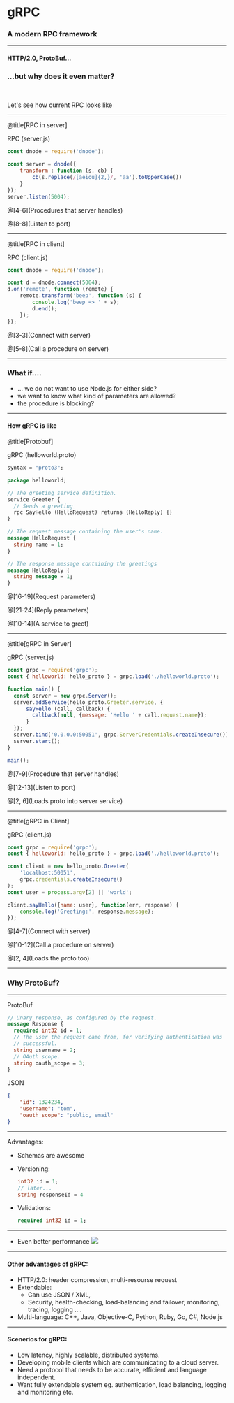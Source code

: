 # g**RPC**

### A modern RPC framework

---

#### HTTP/2.0, ProtoBuf...

### ...but why does it even matter?

<br />

Let's see how current RPC looks like

---

@title[RPC in server]

<p><span class="slide-title">RPC (server.js)</span></p>

```js
const dnode = require('dnode');

const server = dnode({
    transform : function (s, cb) {
        cb(s.replace(/[aeiou]{2,}/, 'aa').toUpperCase())
    }
});
server.listen(5004);
```

@[4-6](Procedures that server handles)

@[8-8](Listen to port)

---

@title[RPC in client]

<p><span class="slide-title">RPC (client.js)</span></p>

```js
const dnode = require('dnode');

const d = dnode.connect(5004);
d.on('remote', function (remote) {
    remote.transform('beep', function (s) {
        console.log('beep => ' + s);
        d.end();
    });
});
```

@[3-3](Connect with server)

@[5-8](Call a procedure on server)

---

### What if....

- ... we do not want to use Node.js for either side?
- we want to know what kind of parameters are allowed?
- the procedure is blocking?

---

#### How gRPC is like

@title[Protobuf]

<p><span class="slide-title">gRPC (helloworld.proto)</span></p>

```protobuf
syntax = "proto3";

package helloworld;

// The greeting service definition.
service Greeter {
  // Sends a greeting
  rpc SayHello (HelloRequest) returns (HelloReply) {}
}

// The request message containing the user's name.
message HelloRequest {
  string name = 1;
}

// The response message containing the greetings
message HelloReply {
  string message = 1;
}
```

@[16-19](Request parameters)

@[21-24](Reply parameters)

@[10-14](A  service to greet)

---

@title[gRPC in Server]

<p><span class="slide-title">gRPC (server.js)</span></p>

```js
const grpc = require('grpc');
const { helloworld: hello_proto } = grpc.load('./helloworld.proto');

function main() {
  const server = new grpc.Server();
  server.addService(hello_proto.Greeter.service, {
      sayHello (call, callback) {
        callback(null, {message: 'Hello ' + call.request.name});
      }
  });
  server.bind('0.0.0.0:50051', grpc.ServerCredentials.createInsecure());
  server.start();
}

main();
```

@[7-9](Procedure that server handles)

@[12-13](Listen to port)

@[2, 6](Loads proto into server service)

---

@title[gRPC in Client]

<p><span class="slide-title">gRPC (client.js)</span></p>

```js
const grpc = require('grpc');
const { helloworld: hello_proto } = grpc.load('./helloworld.proto');

const client = new hello_proto.Greeter(
    'localhost:50051',
    grpc.credentials.createInsecure()
);
const user = process.argv[2] || 'world';

client.sayHello({name: user}, function(err, response) {
    console.log('Greeting:', response.message);
});
```

@[4-7](Connect with server)

@[10-12](Call a procedure on server)

@[2, 4](Loads the proto too)

---

### Why ProtoBuf?

---

<p><span class="slide-title">ProtoBuf</span></p>

```protobuf
// Unary response, as configured by the request.
message Response {
  required int32 id = 1;
  // The user the request came from, for verifying authentication was
  // successful.
  string username = 2;
  // OAuth scope.
  string oauth_scope = 3;
}
```

<p><span class="slide-title">JSON</span></p>

```json
{
    "id": 1324234,
    "username": "tom",
    "oauth_scope": "public, email"
}
```

---

Advantages:

- Schemas are awesome

- Versioning:

  ```protobuf
  int32 id = 1;
  // later...
  string responseId = 4
  ```

- Validations: 

  ```protobuf
  required int32 id = 1;
  ```

---

- Even better performance
  ![](https://cdn.auth0.com/blog/protobuf-json/java-times.png)

---

#### Other advantages of gRPC:

- HTTP/2.0: header compression, multi-resourse request
- Extendable:
  - Can use JSON / XML,
  - Security, health-checking, load-balancing and failover, monitoring, tracing, logging ....
- Multi-language: C++, Java, Objective-C, Python, Ruby, Go, C#, Node.js

---

#### Scenerios for gRPC:

- Low latency, highly scalable, distributed systems.
- Developing mobile clients which are communicating to a cloud server.
- Need a protocol that needs to be accurate, efficient and language independent.
- Want fully extendable system eg. authentication, load balancing, logging and monitoring etc.